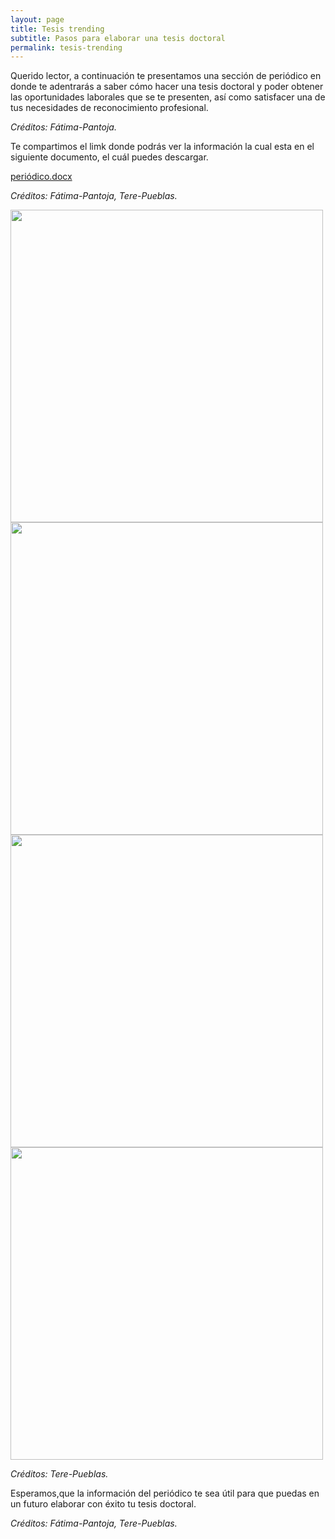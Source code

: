 ```yaml
---
layout: page
title: Tesis trending
subtitle: Pasos para elaborar una tesis doctoral
permalink: tesis-trending
---
```

Querido lector, a continuación te presentamos una sección de periódico en donde te adentrarás a saber cómo hacer una tesis doctoral y poder obtener las oportunidades laborales que se te presenten, así como satisfacer una de tus necesidades de reconocimiento profesional.

*Créditos: Fátima-Pantoja.*

Te compartimos el limk donde podrás ver la información la cual esta en el siguiente documento, el cuál puedes descargar.

[periódico.docx](https://github.com/user-attachments/files/15861466/periodico.docx)

*Créditos: Fátima-Pantoja, Tere-Pueblas.*

<div style="clear: both;"></div>

<img src="{{site.baseurl }}/assets/img/Birrete.jpg" style="float:left;width:500px;padding-right:28px;">

<div style="clear: both;"></div>

<img src="{{site.baseurl }}/assets/img/Periodico.png" style="float:left;width:500px;padding-right:28px;">

<div style="clear: both;"></div>

<img src="{{site.baseurl }}/assets/img/Escribe.jpg" style="float:left;width:500px;padding-right:28px;">

<div style="clear: both;"></div>

<img src="{{site.baseurl }}/assets/img/Hombre_con_peri%C3%B3dico.jpg" style="float:left;width:500px;padding-right:28px;">

<div style="clear: both;"></div>

*Créditos: Tere-Pueblas.*

Esperamos,que la información del periódico te sea útil para que puedas en un futuro elaborar con éxito tu tesis doctoral.

*Créditos: Fátima-Pantoja, Tere-Pueblas.*
